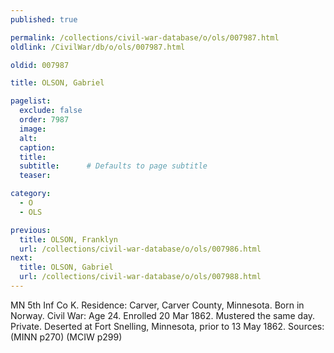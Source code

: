 ```yaml
---
published: true

permalink: /collections/civil-war-database/o/ols/007987.html
oldlink: /CivilWar/db/o/ols/007987.html

oldid: 007987

title: OLSON, Gabriel

pagelist:
  exclude: false
  order: 7987
  image: 
  alt:
  caption:
  title:
  subtitle:      # Defaults to page subtitle
  teaser:

category: 
  - O 
  - OLS

previous:
  title: OLSON, Franklyn
  url: /collections/civil-war-database/o/ols/007986.html  
next:
  title: OLSON, Gabriel
  url: /collections/civil-war-database/o/ols/007988.html   
---
```

MN 5th Inf Co K. Residence: Carver, Carver County, Minnesota. Born in Norway. Civil War: Age 24. Enrolled 20 Mar 1862. Mustered the same day. Private. Deserted at Fort Snelling, Minnesota, prior to 13 May 1862. Sources: (MINN p270) (MCIW p299)